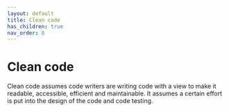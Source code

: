 ```yaml
---
layout: default
title: Clean code
has_children: true
nav_order: 8
---
```


# Clean code

Clean code assumes code writers are writing code with a view to make it readable, accessible, efficient and maintainable. It assumes a certain effort is put into the design of the code and code testing.

